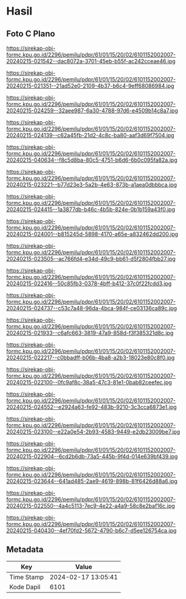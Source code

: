 # Hasil

## Foto C Plano

https://sirekap-obj-formc.kpu.go.id/2296/pemilu/pdpr/61/01/15/20/02/6101152002007-20240215-021542--dac8072a-3701-45eb-b55f-ac242cceae46.jpg

https://sirekap-obj-formc.kpu.go.id/2296/pemilu/pdpr/61/01/15/20/02/6101152002007-20240215-021351--21ad52e0-2109-4b37-b6c4-9eff68086984.jpg

https://sirekap-obj-formc.kpu.go.id/2296/pemilu/pdpr/61/01/15/20/02/6101152002007-20240215-024259--32aee987-6a30-4788-97d6-e4509b14c8a7.jpg

https://sirekap-obj-formc.kpu.go.id/2296/pemilu/pdpr/61/01/15/20/02/6101152002007-20240215-024139--c62a45fb-21d2-4c8c-ba80-aaf3d69f7504.jpg

https://sirekap-obj-formc.kpu.go.id/2296/pemilu/pdpr/61/01/15/20/02/6101152002007-20240215-040634--f8c5d8ba-80c5-4751-b6d6-6b0c095fa82a.jpg

https://sirekap-obj-formc.kpu.go.id/2296/pemilu/pdpr/61/01/15/20/02/6101152002007-20240215-023221--b77d23e3-5a2b-4e63-873b-a1aea0dbbbca.jpg

https://sirekap-obj-formc.kpu.go.id/2296/pemilu/pdpr/61/01/15/20/02/6101152002007-20240215-024415--1a3877db-b46c-4b5b-824e-0b1b159a43f0.jpg

https://sirekap-obj-formc.kpu.go.id/2296/pemilu/pdpr/61/01/15/20/02/6101152002007-20240215-024001--b815245d-5898-4170-a65e-a832462dd200.jpg

https://sirekap-obj-formc.kpu.go.id/2296/pemilu/pdpr/61/01/15/20/02/6101152002007-20240215-023505--ac766fd4-e34d-49c9-bb61-d5f2804fbb27.jpg

https://sirekap-obj-formc.kpu.go.id/2296/pemilu/pdpr/61/01/15/20/02/6101152002007-20240215-022416--50c85fb3-0378-4bff-b412-37c0f22fcdd3.jpg

https://sirekap-obj-formc.kpu.go.id/2296/pemilu/pdpr/61/01/15/20/02/6101152002007-20240215-024737--c53c7a48-96da-4bca-984f-ce03136ca89c.jpg

https://sirekap-obj-formc.kpu.go.id/2296/pemilu/pdpr/61/01/15/20/02/6101152002007-20240215-021933--c6afc663-3819-47a9-858d-f3f385321d8c.jpg

https://sirekap-obj-formc.kpu.go.id/2296/pemilu/pdpr/61/01/15/20/02/6101152002007-20240215-022217--c0bbadff-b06b-4ba8-a2b3-18023e80c8f0.jpg

https://sirekap-obj-formc.kpu.go.id/2296/pemilu/pdpr/61/01/15/20/02/6101152002007-20240215-022100--0fc9af8c-38a5-47c3-81e1-0bab82ceefec.jpg

https://sirekap-obj-formc.kpu.go.id/2296/pemilu/pdpr/61/01/15/20/02/6101152002007-20240215-024552--e2924a63-fe92-483b-9210-3c3cca6873e1.jpg

https://sirekap-obj-formc.kpu.go.id/2296/pemilu/pdpr/61/01/15/20/02/6101152002007-20240215-023100--e22a0e54-2b93-4583-9449-e2db23009be7.jpg

https://sirekap-obj-formc.kpu.go.id/2296/pemilu/pdpr/61/01/15/20/02/6101152002007-20240215-022904--6cd2b6db-73a5-445b-9f4d-014e639bf439.jpg

https://sirekap-obj-formc.kpu.go.id/2296/pemilu/pdpr/61/01/15/20/02/6101152002007-20240215-023644--641ad485-2ae9-4619-898b-81f6426d88a6.jpg

https://sirekap-obj-formc.kpu.go.id/2296/pemilu/pdpr/61/01/15/20/02/6101152002007-20240215-022550--4a4c5113-7ec9-4e22-a4a9-58c8e2baf16c.jpg

https://sirekap-obj-formc.kpu.go.id/2296/pemilu/pdpr/61/01/15/20/02/6101152002007-20240215-040430--4ef70fd2-5672-4790-b6c7-d5ee126754ca.jpg


## Metadata

| Key        | Value               |
| ---------- | ------------------- |
| Time Stamp | 2024-02-17 13:05:41 |
| Kode Dapil | 6101                |



